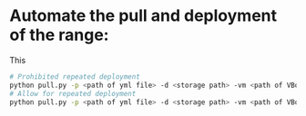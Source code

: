 # Automate the pull and deployment of the range: 
This 

```bash
# Prohibited repeated deployment
python pull.py -p <path of yml file> -d <storage path> -vm <path of VBoxManage.exe> -nr
# Allow for repeated deployment
python pull.py -p <path of yml file> -d <storage path> -vm <path of VBoxManage.exe> -r
```
